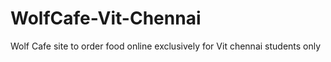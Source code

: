 # WolfCafe-Vit-Chennai
Wolf Cafe site to order food online exclusively for Vit chennai students only
